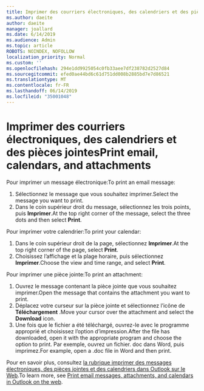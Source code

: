 ```yaml
---
title: Imprimer des courriers électroniques, des calendriers et des pièces jointes dans Outlook sur le Web
ms.author: daeite
author: daeite
manager: joallard
ms.date: 6/14/2019
ms.audience: Admin
ms.topic: article
ROBOTS: NOINDEX, NOFOLLOW
localization_priority: Normal
ms.custom: ''
ms.openlocfilehash: 294e1dd9925054c0fb33aee7df238782d2527d84
ms.sourcegitcommit: efed0ae44bd6c61d751dd008b2885bd7e7d86521
ms.translationtype: MT
ms.contentlocale: fr-FR
ms.lasthandoff: 06/14/2019
ms.locfileid: "35001048"
---
```

# <a name="print-email-calendars-and-attachments"></a><span data-ttu-id="fc057-102">Imprimer des courriers électroniques, des calendriers et des pièces jointes</span><span class="sxs-lookup"><span data-stu-id="fc057-102">Print email, calendars, and attachments</span></span>

<span data-ttu-id="fc057-103">Pour imprimer un message électronique:</span><span class="sxs-lookup"><span data-stu-id="fc057-103">To print an email message:</span></span>
  
1. <span data-ttu-id="fc057-104">Sélectionnez le message que vous souhaitez imprimer.</span><span class="sxs-lookup"><span data-stu-id="fc057-104">Select the message you want to print.</span></span>
1. <span data-ttu-id="fc057-105">Dans le coin supérieur droit du message, sélectionnez les trois points, puis **Imprimer**.</span><span class="sxs-lookup"><span data-stu-id="fc057-105">At the top right corner of the message, select the three dots and then select **Print**.</span></span>

<span data-ttu-id="fc057-106">Pour imprimer votre calendrier:</span><span class="sxs-lookup"><span data-stu-id="fc057-106">To print your calendar:</span></span>

1. <span data-ttu-id="fc057-107">Dans le coin supérieur droit de la page, sélectionnez **Imprimer**.</span><span class="sxs-lookup"><span data-stu-id="fc057-107">At the top right corner of the page, select **Print**.</span></span>
1. <span data-ttu-id="fc057-108">Choisissez l’affichage et la plage horaire, puis sélectionnez **Imprimer**.</span><span class="sxs-lookup"><span data-stu-id="fc057-108">Choose the view and time range, and select **Print**.</span></span>

<span data-ttu-id="fc057-109">Pour imprimer une pièce jointe:</span><span class="sxs-lookup"><span data-stu-id="fc057-109">To print an attachment:</span></span>

1. <span data-ttu-id="fc057-110">Ouvrez le message contenant la pièce jointe que vous souhaitez imprimer.</span><span class="sxs-lookup"><span data-stu-id="fc057-110">Open the message that contains the attachment you want to print.</span></span>
2. <span data-ttu-id="fc057-111">Déplacez votre curseur sur la pièce jointe et sélectionnez l’icône de **Téléchargement** .</span><span class="sxs-lookup"><span data-stu-id="fc057-111">Move your cursor over the attachment and select the **Download** icon.</span></span>
3. <span data-ttu-id="fc057-112">Une fois que le fichier a été téléchargé, ouvrez-le avec le programme approprié et choisissez l’option d’impression.</span><span class="sxs-lookup"><span data-stu-id="fc057-112">After the file has downloaded, open it with the appropriate program and choose the option to print.</span></span> <span data-ttu-id="fc057-113">Par exemple, ouvrez un fichier. doc dans Word, puis imprimez.</span><span class="sxs-lookup"><span data-stu-id="fc057-113">For example, open a .doc file in Word and then print.</span></span>

<span data-ttu-id="fc057-114">Pour en savoir plus, consultez [la rubrique imprimer des messages électroniques, des pièces jointes et des calendriers dans Outlook sur le Web](https://support.office.com/article/2cf529d1-3b8f-4de2-b254-b7f870e58a2b).</span><span class="sxs-lookup"><span data-stu-id="fc057-114">To learn more, see [Print email messages, attachments, and calendars in Outlook on the web](https://support.office.com/article/2cf529d1-3b8f-4de2-b254-b7f870e58a2b).</span></span>
